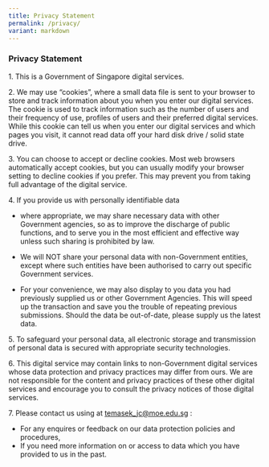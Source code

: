 ```yaml
---
title: Privacy Statement
permalink: /privacy/
variant: markdown
---
```

### **Privacy Statement**

1\. This is a Government of Singapore digital services.

2\. We may use “cookies”, where a small data file is sent to your browser to store and track information about you when you enter our digital services. The cookie is used to track information such as the number of users and their frequency of use, profiles of users and their preferred digital services. While this cookie can tell us when you enter our digital services and which pages you visit, it cannot read data off your hard disk drive / solid state drive.

3\. You can choose to accept or decline cookies. Most web browsers automatically accept cookies, but you can usually modify your browser setting to decline cookies if you prefer. This may prevent you from taking full advantage of the digital service.

4\. If you provide us with personally identifiable data

*   where appropriate, we may share necessary data with other Government agencies, so as to improve the discharge of public functions, and to serve you in the most efficient and effective way unless such sharing is prohibited by law.
    
*   We will NOT share your personal data with non-Government entities, except where such entities have been authorised to carry out specific Government services.
    
*   For your convenience, we may also display to you data you had previously supplied us or other Government Agencies. This will speed up the transaction and save you the trouble of repeating previous submissions. Should the data be out-of-date, please supply us the latest data.
    

5\. To safeguard your personal data, all electronic storage and transmission of personal data is secured with appropriate security technologies.

6\. This digital service may contain links to non-Government digital services whose data protection and privacy practices may differ from ours. We are not responsible for the content and privacy practices of these other digital services and encourage you to consult the privacy notices of those digital services.

7\. Please contact us using at temasek_jc@moe.edu.sg :

*   For any enquires or feedback on our data protection policies and procedures,
*   If you need more information on or access to data which you have provided to us in the past.
